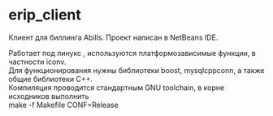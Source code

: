 # erip_client
Клиент для биллинга Abills.
Проект написан в NetBeans IDE.

Работает под линукс , используются платформозависимые функции, в частности iconv. <br>
Для функционирования нужны библиотеки boost, mysqlcppconn, а также общие библиотеки C++. <br>
Компиляция проводится стандартным GNU toolchain, в корне исходников выполнить <br> 
make -f Makefile CONF=Release
